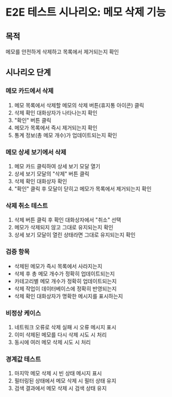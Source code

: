 # E2E 테스트 시나리오: 메모 삭제 기능

## 목적

메모를 안전하게 삭제하고 목록에서 제거되는지 확인

## 시나리오 단계

### 메모 카드에서 삭제
1. 메모 목록에서 삭제할 메모의 삭제 버튼(휴지통 아이콘) 클릭
2. 삭제 확인 대화상자가 나타나는지 확인
3. "확인" 버튼 클릭
4. 메모가 목록에서 즉시 제거되는지 확인
5. 통계 정보(총 메모 개수)가 업데이트되는지 확인

### 메모 상세 보기에서 삭제
1. 메모 카드 클릭하여 상세 보기 모달 열기
2. 상세 보기 모달의 "삭제" 버튼 클릭
3. 삭제 확인 대화상자 확인
4. "확인" 클릭 후 모달이 닫히고 메모가 목록에서 제거되는지 확인

### 삭제 취소 테스트
1. 삭제 버튼 클릭 후 확인 대화상자에서 "취소" 선택
2. 메모가 삭제되지 않고 그대로 유지되는지 확인
3. 상세 보기 모달이 열린 상태라면 그대로 유지되는지 확인

### 검증 항목
- 삭제된 메모가 즉시 목록에서 사라지는지
- 삭제 후 총 메모 개수가 정확히 업데이트되는지
- 카테고리별 메모 개수가 정확히 업데이트되는지
- 삭제 작업이 데이터베이스에 정확히 반영되는지
- 삭제 확인 대화상자가 명확한 메시지를 표시하는지

### 비정상 케이스
1. 네트워크 오류로 삭제 실패 시 오류 메시지 표시
2. 이미 삭제된 메모를 다시 삭제 시도 시 처리
3. 동시에 여러 메모 삭제 시도 시 처리

### 경계값 테스트
1. 마지막 메모 삭제 시 빈 상태 메시지 표시
2. 필터링된 상태에서 메모 삭제 시 필터 상태 유지
3. 검색 결과에서 메모 삭제 시 검색 상태 유지